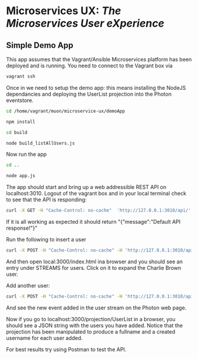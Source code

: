 # Microservices UX:  *The Microservices User eXperience*
## Simple Demo App

This app assumes that the Vagrant/Ansible Microservices platform has been deployed and is running. You need to connect to the Vagrant box via

```bash
vagrant ssh
```

Once in we need to setup the demo app: this means installing the NodeJS dependancies and deploying the UserList projection into the Photon eventstore.

```bash
cd /home/vagrant/muon/microservice-ux/demoApp

npm install

cd build

node build_listAllUsers.js
```
Now run the app
```bash
cd ..

node app.js
```

The app should start and bring up a web addressible REST API on localhost:3010. Logout of the vagrant box and in your local terminal check to see that the API is responding:
```bash
curl -X GET -H "Cache-Control: no-cache"  'http://127.0.0.1:3010/api/'
```
If it is all working as expected it should return "{"message":"Default API response!"}"

Run the following to insert a user
```bash
curl -X POST -H "Cache-Control: no-cache" -H 'http://127.0.0.1:3010/api/users/?fname=Charlie&lname=Brown&password=pass1'
```

And then open local:3000/index.html ina browser and you should see an entry under STREAMS for users. Click on it to expand the Charlie Brown user.

Add another user:
```bash
curl -X POST -H "Cache-Control: no-cache" -H 'http://127.0.0.1:3010/api/users/?fname=Peppermint&lname=Patty&password=chuck'
```
And see the new event added in the user stream on the Photon web page.

Now if you go to localhost:3000/projection/UserList in a browser, you should see a JSON string with the users you have added. Notice that the projection has been manipulated to produce a fullname and a created username for each user added.

For best results try using Postman to test the API.
